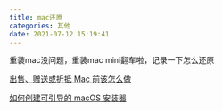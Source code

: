 ```yaml
---
title: mac还原
categories: 其他
date: 2021-07-12 15:19:41
---
```


重装mac没问题，重装mac mini翻车啦，记录一下怎么还原

[出售、赠送或折抵 Mac 前该怎么做](https://support.apple.com/zh-cn/HT201065)

[如何创建可引导的 macOS 安装器](https://support.apple.com/zh-cn/HT201372)

